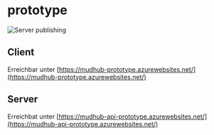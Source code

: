 # prototype

![Server publishing](https://github.com/MUDHub/prototype/workflows/Server%20publishing/badge.svg)

## Client
Erreichbar unter [https://mudhub-prototype.azurewebsites.net/](https://mudhub-prototype.azurewebsites.net/)

## Server
Erreichbat unter [https://mudhub-api-prototype.azurewebsites.net/](https://mudhub-api-prototype.azurewebsites.net/)
